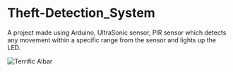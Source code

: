 # Theft-Detection_System
A project made using Arduino, UltraSonic sensor, PIR sensor which detects any movement within a specific range from the sensor and lights up the LED.



![Terrific Albar](https://user-images.githubusercontent.com/68785131/194621148-e265c758-c4ef-4379-9859-42564283bda3.png)
